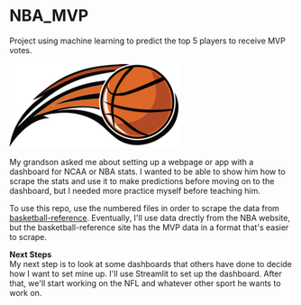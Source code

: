 # NBA_MVP  
Project using machine learning to predict the top 5 players to receive MVP votes. 

<img src="img/basketball-4264543_640.png" width="300">

My grandson asked me about setting up a webpage or app with a dashboard for NCAA or NBA stats. I wanted to be able to show him how to scrape the stats and use it to make predictions before moving on to the dashboard, but I needed more practice myself before teaching him. 

To use this repo, use the numbered files in order to scrape the data from [basketball-reference](https://www.basketball-reference.com/). Eventually, I'll use data drectly from the NBA website, but the basketball-reference site has the MVP data in a format that's easier to scrape.

**Next Steps**  
My next step is to look at some dashboards that others have done to decide how I want to set mine up. I'll use Streamlit to set up the dashboard. After that, we'll start working on the NFL and whatever other sport he wants to work on.
